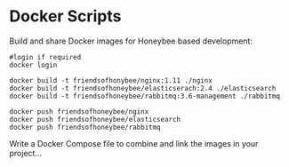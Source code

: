 # Docker Scripts

Build and share Docker images for Honeybee based development:
```shell
#login if required
docker login

docker build -t friendsofhonybee/nginx:1.11 ./nginx
docker build -t friendsofhoneybee/elasticserach:2.4 ./elasticsearch
docker build -t friendsofhoneybee/rabbitmq:3.6-management ./rabbitmq

docker push friendsofhoneybee/nginx
docker push friendsofhoneybee/elasticsearch
docker push friendsofhoneybee/rabbitmq
```

Write a Docker Compose file to combine and link the images in your project...
